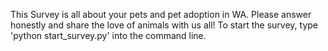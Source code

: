 This Survey is all about your pets and pet adoption in WA. 
Please answer honestly and share the love of animals with us all!
To start the survey, type 'python start_survey.py' into the command line.